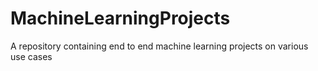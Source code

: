 # MachineLearningProjects
A repository containing end to end machine learning projects on various use cases
